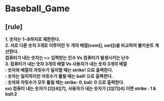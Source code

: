 # Baseball_Game
## [rule]
**1. 숫자는 1~9까지로 제한한다.**   
**2. 서로 다른 숫자 3개로 이루어진 두 개의 배열(com[], usr[])을 비교하여 볼카운트 계산한다.**   
     **컴퓨터가 내는 숫자는  => 입력받는 인수 Vs 컴퓨터가 발생시키는 난수**   
**3. 컴퓨터가 내는 숫자 3개의 배열 Vs 사용자가 내는 숫자 3개의 배열**   
  **: 숫자와 배열의 자릿수가 일치할 때는 strike! 으로 출력한다.   
   : 숫자는 일치하지만 자릿수가 틀릴 때는 ball! 으로 출력한다.   
  : 숫자와 자릿수가 모두 틀릴 때는 strike: 0, ball: 0 으로 출력한다.   
  ex) 컴퓨터 내는 숫자가 [2][4][7], 사용자가 내는 숫자가 [2][7][4] 이면 strike : 1 & ball:2**
